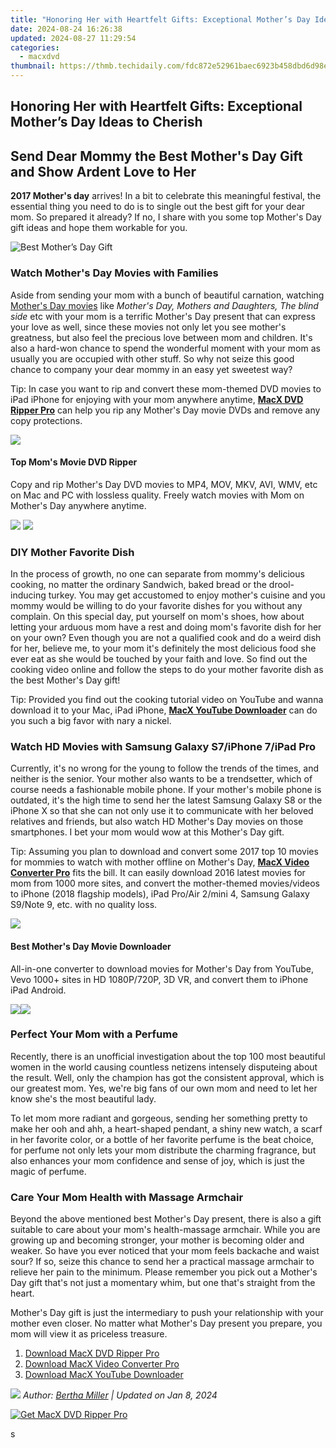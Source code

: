 ```yaml
---
title: "Honoring Her with Heartfelt Gifts: Exceptional Mother’s Day Ideas to Cherish"
date: 2024-08-24 16:26:38
updated: 2024-08-27 11:29:54
categories:
  - macxdvd
thumbnail: https://thmb.techidaily.com/fdc872e52961baec6923b458dbd6d98e67f3ed40f9ab2afdf7e0f1b821a0cc59.jpg
---
```


## Honoring Her with Heartfelt Gifts: Exceptional Mother’s Day Ideas to Cherish

## Send Dear Mommy the Best Mother's Day Gift and Show Ardent Love to Her

**2017 Mother's day** arrives! In a bit to celebrate this meaningful festival, the essential thing you need to do is to single out the best gift for your dear mom. So prepared it already? If no, I share with you some top Mother's Day gift ideas and hope them workable for you. 

![Best Mother’s Day Gift](https://www.macxdvd.com/mac-dvd-video-converter-how-to/article-image/wz-mdrp-050401.jpg)

### Watch Mother's Day Movies with Families

Aside from sending your mom with a bunch of beautiful carnation, watching [Mother's Day movies](https://tools.techidaily.com/macxdvd/products/) like _Mother's Day, Mothers and Daughters, The blind side_ etc with your mom is a terrific Mother's Day present that can express your love as well, since these movies not only let you see mother's greatness, but also feel the precious love between mom and children. It's also a hard-won chance to spend the wonderful moment with your mom as usually you are occupied with other stuff. So why not seize this good chance to company your dear mommy in an easy yet sweetest way?

Tip: In case you want to rip and convert these mom-themed DVD movies to iPad iPhone for enjoying with your mom anywhere anytime, **[MacX DVD Ripper Pro](https://tools.techidaily.com/macxdvd/products/)** can help you rip any Mother's Day movie DVDs and remove any copy protections. 

![](https://www.macxdvd.com/mac-dvd-video-converter-how-to/article-image/dr.png)

#### Top Mom's Movie DVD Ripper

Copy and rip Mother's Day DVD movies to MP4, MOV, MKV, AVI, WMV, etc on Mac and PC with lossless quality. Freely watch movies with Mom on Mother's Day anywhere anytime. 

[![](https://www.macxdvd.com/mac-dvd-video-converter-how-to/article-image/free-downm.png)](https://tools.techidaily.com/macxdvd/products/) [![](https://www.macxdvd.com/mac-dvd-video-converter-how-to/article-image/free-down.png)](https://tools.techidaily.com/macxdvd/products/) 

### DIY Mother Favorite Dish

In the process of growth, no one can separate from mommy's delicious cooking, no matter the ordinary Sandwich, baked bread or the drool-inducing turkey. You may get accustomed to enjoy mother's cuisine and you mommy would be willing to do your favorite dishes for you without any complain. On this special day, put yourself on mom's shoes, how about letting your arduous mom have a rest and doing mom's favorite dish for her on your own? Even though you are not a qualified cook and do a weird dish for her, believe me, to your mom it's definitely the most delicious food she ever eat as she would be touched by your faith and love. So find out the cooking video online and follow the steps to do your mother favorite dish as the best Mother's Day gift!

Tip: Provided you find out the cooking tutorial video on YouTube and wanna download it to your Mac, iPad iPhone, **[MacX YouTube Downloader](https://tools.techidaily.com/macxdvd/products/)** can do you such a big favor with nary a nickel. 

### Watch HD Movies with Samsung Galaxy S7/iPhone 7/iPad Pro

Currently, it's no wrong for the young to follow the trends of the times, and neither is the senior. Your mother also wants to be a trendsetter, which of course needs a fashionable mobile phone. If your mother's mobile phone is outdated, it's the high time to send her the latest Samsung Galaxy S8 or the iPhone X so that she can not only use it to communicate with her beloved relatives and friends, but also watch HD Mother's Day movies on those smartphones. I bet your mom would wow at this Mother's Day gift.

Tip: Assuming you plan to download and convert some 2017 top 10 movies for mommies to watch with mother offline on Mother's Day, **[MacX Video Converter Pro](https://tools.techidaily.com/macxdvd/products/)** fits the bill. It can easily download 2016 latest movies for mom from 1000 more sites, and convert the mother-themed movies/videos to iPhone (2018 flagship models), iPad Pro/Air 2/mini 4, Samsung Galaxy S9/Note 9, etc. with no quality loss. 

![](https://www.macxdvd.com/mac-dvd-video-converter-how-to/article-image/vc.png)

#### Best Mother's Day Movie Downloader 

All-in-one converter to download movies for Mother's Day from YouTube, Vevo 1000+ sites in HD 1080P/720P, 3D VR, and convert them to iPhone iPad Android. 

[![](https://www.macxdvd.com/mac-dvd-video-converter-how-to/article-image/free-downm.png)](https://tools.techidaily.com/macxdvd/products/)[![](https://www.macxdvd.com/mac-dvd-video-converter-how-to/article-image/free-down.png)](https://tools.techidaily.com/macxdvd/products/)

### Perfect Your Mom with a Perfume

Recently, there is an unofficial investigation about the top 100 most beautiful women in the world causing countless netizens intensely disputeing about the result. Well, only the champion has got the consistent approval, which is our greatest mom. Yes, we're big fans of our own mom and need to let her know she's the most beautiful lady.

 To let mom more radiant and gorgeous, sending her something pretty to make her ooh and ahh, a heart-shaped pendant, a shiny new watch, a scarf in her favorite color, or a bottle of her favorite perfume is the beat choice, for perfume not only lets your mom distribute the charming fragrance, but also enhances your mom confidence and sense of joy, which is just the magic of perfume. 

### Care Your Mom Health with Massage Armchair 

Beyond the above mentioned best Mother's Day present, there is also a gift suitable to care about your mom's health-massage armchair. While you are growing up and becoming stronger, your mother is becoming older and weaker. So have you ever noticed that your mom feels backache and waist sour? If so, seize this chance to send her a practical massage armchair to relieve her pain to the minimum. Please remember you pick out a Mother's Day gift that's not just a momentary whim, but one that's straight from the heart.

Mother's Day gift is just the intermediary to push your relationship with your mother even closer. No matter what Mother's Day present you prepare, you mom will view it as priceless treasure. 

1. [Download MacX DVD Ripper Pro](https://tools.techidaily.com/macxdvd/products/)
2. [Download MacX Video Converter Pro](https://tools.techidaily.com/macxdvd/products/)
3. [Download MacX YouTube Downloader](https://tools.techidaily.com/macxdvd/products/)

_![](https://www.macxdvd.com/mac-dvd-video-converter-how-to/../image-style/article-seo/icon1.png) Author: [Bertha Miller](https://www.linkedin.com/in/bertha-miller-7a324990/) | Updated on Jan 8, 2024_

[![Get MacX DVD Ripper Pro](https://www.macxdvd.com/mac-dvd-video-converter-how-to/../adv/mdrp-banner-r.jpg)](https://tools.techidaily.com/macxdvd/products/) 

s

<ins class="adsbygoogle"
     style="display:block"
     data-ad-format="autorelaxed"
     data-ad-client="ca-pub-7571918770474297"
     data-ad-slot="1223367746"></ins>



<ins class="adsbygoogle"
     style="display:block"
     data-ad-client="ca-pub-7571918770474297"
     data-ad-slot="8358498916"
     data-ad-format="auto"
     data-full-width-responsive="true"></ins>
